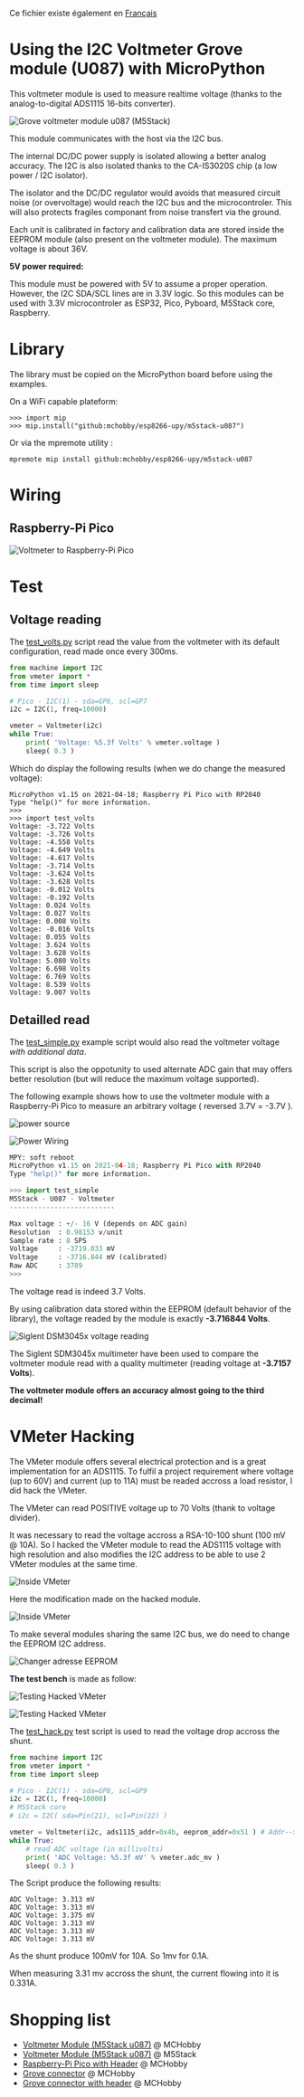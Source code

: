 Ce fichier existe également en [Français](readme.md)

# Using the I2C Voltmeter Grove module (U087) with MicroPython

This voltmeter module is used to measure realtime voltage (thanks to the analog-to-digital ADS1115 16-bits converter).

![Grove voltmeter module u087 (M5Stack)](docs/_static/m5stack-voltmeter-u087.jpg)

This module communicates with the host via the I2C bus.

The internal DC/DC power supply is isolated allowing a better analog accuracy. The I2C is also isolated thanks to the CA-IS3020S chip (a low power / I2C isolator).

The isolator and the DC/DC regulator would avoids that measured circuit noise (or overvoltage) would reach the I2C bus and the microcontroler. This will also protects fragiles componant from noise transfert via the ground.

Each unit is calibrated in factory and calibration data are stored inside the EEPROM module (also present on the voltmeter module). The maximum voltage is about 36V.

__5V power required:__

This module must be powered with 5V to assume a proper operation. However, the I2C SDA/SCL lines are in 3.3V logic. So this modules can be used with 3.3V microcontroler as ESP32, Pico, Pyboard, M5Stack core, Raspberry.

# Library

The library must be copied on the MicroPython board before using the examples.

On a WiFi capable plateform:

```
>>> import mip
>>> mip.install("github:mchobby/esp8266-upy/m5stack-u087")
```

Or via the mpremote utility :

```
mpremote mip install github:mchobby/esp8266-upy/m5stack-u087
```

# Wiring

## Raspberry-Pi Pico

![Voltmeter to Raspberry-Pi Pico](docs/_static/u087-to-pico.jpg)


# Test

## Voltage reading

The [test_volts.py](examples/test_volts.py) script read the value from the voltmeter with its default configuration, read made once every 300ms.

``` python
from machine import I2C
from vmeter import *
from time import sleep

# Pico - I2C(1) - sda=GP6, scl=GP7
i2c = I2C(1, freq=10000)

vmeter = Voltmeter(i2c)
while True:
	print( 'Voltage: %5.3f Volts' % vmeter.voltage )
	sleep( 0.3 )
```

Which do display the following results (when we do change the measured voltage):

```
MicroPython v1.15 on 2021-04-18; Raspberry Pi Pico with RP2040
Type "help()" for more information.
>>>
>>> import test_volts
Voltage: -3.722 Volts
Voltage: -3.726 Volts
Voltage: -4.558 Volts
Voltage: -4.649 Volts
Voltage: -4.617 Volts
Voltage: -3.714 Volts
Voltage: -3.624 Volts
Voltage: -3.628 Volts
Voltage: -0.012 Volts
Voltage: -0.192 Volts
Voltage: 0.024 Volts
Voltage: 0.027 Volts
Voltage: 0.008 Volts
Voltage: -0.016 Volts
Voltage: 0.055 Volts
Voltage: 3.624 Volts
Voltage: 3.628 Volts
Voltage: 5.080 Volts
Voltage: 6.698 Volts
Voltage: 6.769 Volts
Voltage: 8.539 Volts
Voltage: 9.007 Volts
```
## Detailled read

The [test_simple.py](examples/test_simple.py) example script would also read the voltmeter voltage _with additional data_.

This script is also the oppotunity to used alternate ADC gain that may offers better resolution (but will reduce the maximum voltage supported).

The following example shows how to use the voltmeter module with a Raspberry-Pi Pico to measure an arbitrary voltage ( reversed 3.7V = -3.7V ).

![power source](docs/_static/test_simple_ref.jpg)

![Power Wiring](docs/_static/test_simple_asm.jpg)

``` python
MPY: soft reboot
MicroPython v1.15 on 2021-04-18; Raspberry Pi Pico with RP2040
Type "help()" for more information.

>>> import test_simple
M5Stack - U087 - Voltmeter
--------------------------

Max voltage : +/- 16 V (depends on ADC gain)
Resolution  : 0.98153 v/unit
Sample rate : 8 SPS
Voltage     : -3719.033 mV
Voltage     : -3716.844 mV (calibrated)
Raw ADC     : 3789
>>>
```

The voltage read is indeed 3.7 Volts.

By using calibration data stored within the EEPROM (default behavior of the library), the voltage readed by the module is exactly __-3.716844 Volts__.

![Siglent DSM3045x voltage reading](docs/_static/test_simple_check.jpg)

The Siglent SDM3045x multimeter have been used to compare the voltmeter module read with a quality multimeter (reading voltage at __-3.7157 Volts__).

__The voltmeter module offers an accuracy almost going to the third decimal!__

# VMeter Hacking

The VMeter module offers several electrical protection and is a great implementation for an ADS1115. To fulfil a project requirement where voltage (up to 60V) and current  (up to 11A) must be readed accross a load resistor, I did hack the VMeter.

The VMeter can read POSITIVE voltage up to 70 Volts (thank to voltage divider).

It was necessary to read the voltage accross a RSA-10-100 shunt (100 mV @ 10A). So I hacked the VMeter module to read the ADS1115 voltage with high resolution and also modifies the I2C address to be able to use 2 VMeter modules at the same time.

![Inside VMeter](docs/_static/GRO-VOLT-AD1115-inside.jpg)

Here the modification made on the hacked module.

![Inside VMeter](docs/_static/GRO-VOLT-AD1115-chip-pinout.jpg)

To make several modules sharing the same I2C bus, we do need to change the EEPROM I2C address.

![Changer adresse EEPROM](docs/_static/hacked-vmeter-eeprom-addr.jpg)

__The test bench__ is made as follow:

![Testing Hacked VMeter](docs/_static/hacked-vmeter-read-shunt.jpg)

![Testing Hacked VMeter](docs/_static/hacked-vmeter-read-shunt-02.jpg)

The [test_hack.py](examples/test_hack.py) test script is used to read the voltage drop accross the shunt.

``` python
from machine import I2C
from vmeter import *
from time import sleep

# Pico - I2C(1) - sda=GP8, scl=GP9
i2c = I2C(1, freq=10000)
# M5Stack core
# i2c = I2C( sda=Pin(21), scl=Pin(22) )

vmeter = Voltmeter(i2c, ads1115_addr=0x4b, eeprom_addr=0x51 ) # Addr-->Scl
while True:
	# read ADC voltage (in millivolts)
	print( 'ADC Voltage: %5.3f mV' % vmeter.adc_mv )
	sleep( 0.3 )

```

The Script produce the following results:

```
ADC Voltage: 3.313 mV
ADC Voltage: 3.313 mV
ADC Voltage: 3.375 mV
ADC Voltage: 3.313 mV
ADC Voltage: 3.313 mV
ADC Voltage: 3.313 mV
```

As the shunt produce 100mV for 10A. So 1mv for 0.1A.

When measuring 3.31 mv accross the shunt, the current flowing into it is 0.331A.

# Shopping list
* [Voltmeter Module (M5Stack u087)](https://shop.mchobby.be/fr/grove/2153-m5stack-voltmetre-mesure-de-tension-36v-ds1115-grove-3232100021532-m5stack.html) @ MCHobby
* [Voltmeter Module (M5Stack u087)](https://shop.m5stack.com/products/voltmeter-unit-ads1115) @ M5Stack
* [Raspberry-Pi Pico with Header](https://shop.mchobby.be/fr/pico-rp2040/2036-pico-header-rp2040-microcontroleur-2-coeurs-raspberry-pi-3232100020368.html) @ MCHobby
* [Grove connector](https://shop.mchobby.be/fr/m5stack-esp/1929-connecteur-grove-vers-broches-5pcs-3232100019294-m5stack.html) @ MCHobby
* [Grove connector with header](https://shop.mchobby.be/fr/m5stack-esp/2145-connecteur-grove-vers-broches-10pcs-3232100021457-m5stack.html) @ MCHobby
